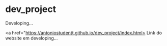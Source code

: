 # dev_project
 Developing...

<a href="https://antoniostudentt.github.io/dev_project/index.html> Link do website em developing... </a>
